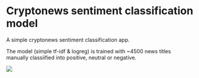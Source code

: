 # Cryptonews sentiment classification model

A simple cryptonews sentiment classification app.

The model (simple tf-idf & logreg) is trained with ~4500 news titles manually classiified into positive, neutral or negative.

<img src='/Users/kashnitskiyy/Documents/projects/bitcoin_sentiment_streamlit/static/img/btc_sentiment_streamlit_app.png'>
